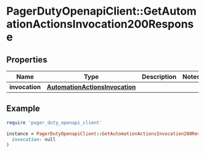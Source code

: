 # PagerDutyOpenapiClient::GetAutomationActionsInvocation200Response

## Properties

| Name | Type | Description | Notes |
| ---- | ---- | ----------- | ----- |
| **invocation** | [**AutomationActionsInvocation**](AutomationActionsInvocation.md) |  |  |

## Example

```ruby
require 'pager_duty_openapi_client'

instance = PagerDutyOpenapiClient::GetAutomationActionsInvocation200Response.new(
  invocation: null
)
```

